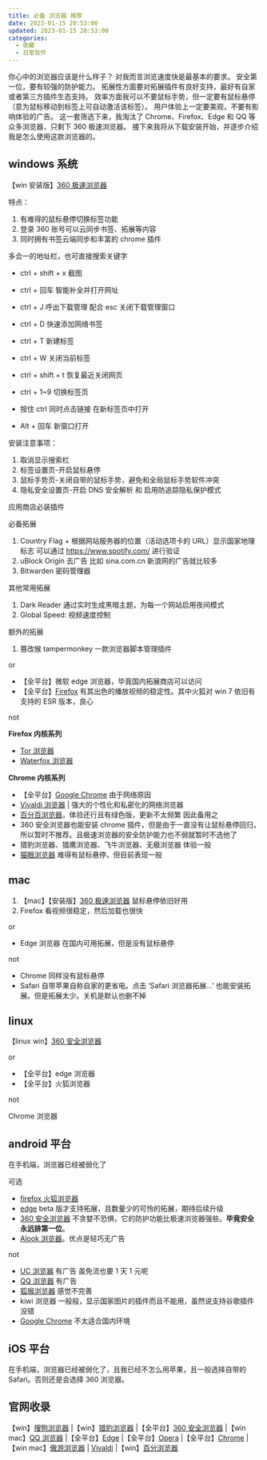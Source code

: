 ```yaml
---
title: 必备 浏览器 推荐
date: 2023-01-15 20:53:00
updated: 2023-01-15 20:53:00
categories:
  - 收藏
  - 日常软件
---
```


你心中的浏览器应该是什么样子？
对我而言浏览速度快是最基本的要求。
安全第一位，要有较强的防护能力。
拓展性方面要对拓展插件有良好支持，最好有自家或者第三方插件生态支持。
效率方面我可以不要鼠标手势，但一定要有鼠标悬停（意为鼠标移动到标签上可自动激活该标签）。
用户体验上一定要美观，不要有影响体验的广告。
这一套筛选下来，我淘汰了 Chrome、Firefox、Edge 和 QQ 等众多浏览器，只剩下 360 极速浏览器。
接下来我将从下载安装开始，并逐步介绍我是怎么使用这款浏览器的。
<!-- more -->

## windows 系统

【win 安装版】[360 极速浏览器](https://browser.360.cn/ee/)

特点：

1. 有难得的鼠标悬停切换标签功能
2. 登录 360 账号可以云同步书签、拓展等内容
3. 同时拥有书签云端同步和丰富的 chrome 插件

多合一的地址栏，也可直接搜索关键字

* ctrl + shift + x 截图

* ctrl + 回车 智能补全并打开网址
* ctrl + J 呼出下载管理 配合 esc 关闭下载管理窗口
* ctrl + D 快速添加网络书签
* ctrl + T 新建标签
* ctrl + W 关闭当前标签
* ctrl + shift + t 恢复最近关闭网页
* ctrl + 1~9 切换标签页
* 按住 ctrl 同时点击链接 在新标签页中打开
* Alt + 回车 新窗口打开

安装注意事项：

1. 取消显示搜索栏
2. 标签设置页-开启鼠标悬停
3. 鼠标手势页-关闭自带的鼠标手势，避免和全局鼠标手势软件冲突
4. 隐私安全设置页-开启 DNS 安全解析 和 启用防追踪隐私保护模式

应用商店必装插件

必备拓展

1. Country Flag + 根据网站服务器的位置（活动选项卡的 URL）显示国家地理标志 可以通过 https://www.spotify.com/ 进行验证
2. uBlock Origin 去广告 比如 sina.com.cn 新浪网的广告就比较多
3. Bitwarden 密码管理器

其他常用拓展

1. Dark Reader 通过实时生成黑暗主题，为每一个网站启用夜间模式
2. Global Speed: 视频速度控制

额外的拓展

1. 篡改猴 tampermonkey 一款浏览器脚本管理插件

or

* 【全平台】微软 edge 浏览器，毕竟国内拓展商店可以访问
* 【全平台】[Firefox](http://www.firefox.com.cn/) 有其出色的播放视频的稳定性。其中火狐对 win 7 依旧有支持的 ESR 版本，良心

not

**Firefox 内核系列**

* [Tor 浏览器](https://www.torproject.org/zh-CN/download/)
* [Waterfox 浏览器](https://www.waterfox.net/en-US/download/)

**Chrome 内核系列**

* 【全平台】[Google Chrome](https://www.google.cn/chrome/) 由于网络原因
* [Vivaldi 浏览器](https://vivaldi.com/zh-hans/) | 强大的个性化和私密化的网络浏览器 
* [百分百浏览器](https://www.centbrowser.cn/index.html)，体验还行且有绿色版，更新不太频繁 因此备用之
* 360 安全浏览器也能安装 chrome 插件，但是由于一直没有让鼠标悬停回归，所以暂时不推荐。且极速浏览器的安全防护能力也不弱就暂时不选他了
* 猎豹浏览器、猎鹰浏览器、飞牛浏览器、无极浏览器 体验一般
* [猫眼浏览器](https://www.catsxp.com/zh-hans/) 难得有鼠标悬停，但目前表现一般

## mac

1. 【mac】【安装版】[360 极速浏览器](https://browser.360.cn/ee/mac/index.html) 鼠标悬停依旧好用
2. Firefox 看视频很稳定，然后加载也很快

or

* Edge 浏览器 在国内可用拓展，但是没有鼠标悬停

not

* Chrome 同样没有鼠标悬停
* Safari 自带苹果自称自家的更省电。点击 ‘Safari 浏览器拓展...’ 也能安装拓展。但是拓展太少。关机是默认也删不掉

## linux

【linux win】[360 安全浏览器](https://browser.360.net/gc/index.html?src=se)

or

* 【全平台】edge 浏览器
* 【全平台】火狐浏览器

not

Chrome 浏览器

## android 平台

在手机端，浏览器已经被弱化了

可选

* [firefox 火狐浏览器](https://firefox.en.uptodown.com/android)
* [edge](https://sj.qq.com/appdetail/com.microsoft.emmx) beta 版才支持拓展，且数量少的可怜的拓展，期待后续升级
* [360 安全浏览器](https://sj.qq.com/appdetail/com.qihoo.browser) 不贪婪不恐惧，它的防护功能比极速浏览器强些。**毕竟安全永远排第一位**。
* [Alook 浏览器](https://www.coolapk.com/apk/alook.browser)。优点是轻巧无广告

not

* [UC 浏览器](https://sj.qq.com/appdetail/com.UCMobile) 有广告 虽免流也要 1 天 1 元呢
* [QQ 浏览器](https://sj.qq.com/appdetail/com.tencent.mtt) 有广告
* [狐猴浏览器](https://sj.qq.com/appdetail/com.lemurbrowser.exts) 感觉不完善
* kiwi 浏览器 一般般，显示国家图片的插件而且不能用，虽然说支持谷歌插件没错
* [Google Chrome](https://sj.qq.com/appdetail/com.android.chrome) 不太适合国内环境

## iOS 平台

在手机端，浏览器已经被弱化了，且我已经不怎么用苹果，且一般选择自带的 Safari。否则还是会选择 360 浏览器。

## 官网收录

【win】[搜狗浏览器](https://sogou.browser.qq.com) |【win】[猎豹浏览器](https://www.liebao.cn) |【全平台】[360 安全浏览器](https://browser.360.cn) |【win mac】[QQ 浏览器](https://browser.qq.com) |【全平台】[Edge](https://www.microsoft.com/zh-cn/edge) |【全平台】[Opera](https://www.opera.com/zh-cn) |【全平台】[Chrome](https://www.google.cn/intl/zh-CN/chrome) |【win mac】[傲游浏览器](https://www.maxthon.cn) | [Vivaldi](https://vivaldi.com) |【win】[百分浏览器](http://www.centbrowser.cn)
